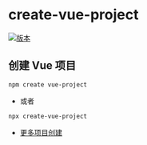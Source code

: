 # create-vue-project

[![版本](https://img.shields.io/npm/v/create-vue-project.svg?logo=npm)](https://www.npmjs.com/package/create-vue-project)

## 创建 Vue 项目

```sh
npm create vue-project
```

- 或者

```sh
npx create-vue-project
```

- [更多项目创建](https://www.npmjs.com/package/create-mine)
